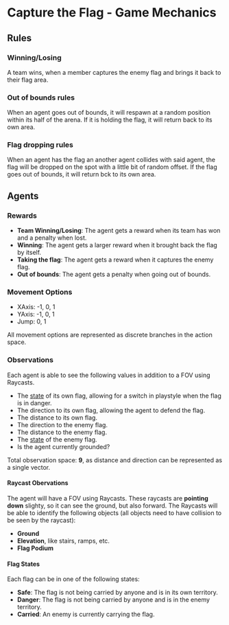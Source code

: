 # Capture the Flag - Game Mechanics

## Rules

### Winning/Losing

A team wins, when a member captures the enemy flag and brings it back to their flag area.

### Out of bounds rules

When an agent goes out of bounds, it will respawn at a random position within its half of the arena.
If it is holding the flag, it will return back to its own area.

### Flag dropping rules

When an agent has the flag an another agent collides with said agent, the flag will be dropped on the spot with a little bit of random offset.
If the flag goes out of bounds, it will return bck to its own area.

## Agents

### Rewards

- **Team Winning/Losing**: The agent gets a reward when its team has won and a penalty when lost.
- **Winning**: The agent gets a larger reward when it brought back the flag by itself.
- **Taking the flag**:  The agent gets a reward when it captures the enemy flag.
- **Out of bounds**: The agent gets a penalty when going out of bounds.


### Movement Options
- XAxis: -1, 0, 1
- YAxis: -1, 0, 1
- Jump: 0, 1

All movement options are represented as discrete branches in the action space.

### Observations

Each agent is able to see the following values in addition to a FOV using Raycasts.

- The [state](#flag-states) of its own flag, allowing for a switch in playstyle when the flag is in danger.
- The direction to its own flag, allowing the agent to defend the flag.
- The distance to its own flag.
- The direction to the enemy flag.
- The distance to the enemy flag.
- The [state](#flag-states) of the enemy flag.
- Is the agent currently grounded?

Total observation space: **9**, as distance and direction can be represented as a single vector.

#### Raycast Obervations

The agent will have a FOV using Raycasts. These raycasts are **pointing down** slighty, so it can see the ground, but also forward.
The Raycasts will be able to identify the following objects (all objects need to have collision to be seen by the raycast):
- **Ground**
- **Elevation**, like stairs, ramps, etc.
- **Flag Podium**

#### Flag States

Each flag can be in one of the following states:

- **Safe**: The flag is not being carried by anyone and is in its own territory.
- **Danger**: The flag is not being carried by anyone and is in the enemy territory.
- **Carried**: An enemy is currently carrying the flag.
